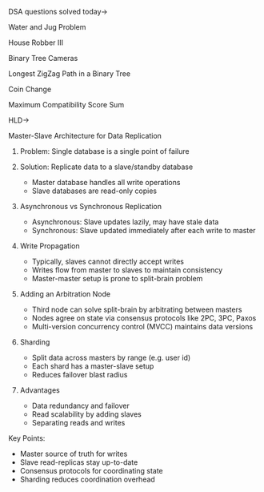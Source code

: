 DSA questions solved today->

Water and Jug Problem

House Robber III

Binary Tree Cameras

Longest ZigZag Path in a Binary Tree

Coin Change

Maximum Compatibility Score Sum

HLD->

Master-Slave Architecture for Data Replication

1. Problem: Single database is a single point of failure

2. Solution: Replicate data to a slave/standby database
    - Master database handles all write operations
    - Slave databases are read-only copies

3. Asynchronous vs Synchronous Replication
    - Asynchronous: Slave updates lazily, may have stale data
    - Synchronous: Slave updated immediately after each write to master

4. Write Propagation 
    - Typically, slaves cannot directly accept writes 
    - Writes flow from master to slaves to maintain consistency
    - Master-master setup is prone to split-brain problem

5. Adding an Arbitration Node
    - Third node can solve split-brain by arbitrating between masters
    - Nodes agree on state via consensus protocols like 2PC, 3PC, Paxos
    - Multi-version concurrency control (MVCC) maintains data versions

6. Sharding 
    - Split data across masters by range (e.g. user id)
    - Each shard has a master-slave setup
    - Reduces failover blast radius 

7. Advantages
    - Data redundancy and failover
    - Read scalability by adding slaves
    - Separating reads and writes

Key Points:
- Master source of truth for writes
- Slave read-replicas stay up-to-date 
- Consensus protocols for coordinating state
- Sharding reduces coordination overhead